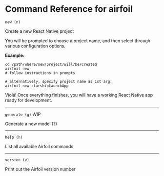# Command Reference for airfoil

`new (n)`

Create a new React Native project

You will be prompted to choose a project name, and then select through
various configuration options.

**Example:**

```
cd /path/where/new/project/will/be/created
airfoil new
# follow instructions in prompts
```

```
# alternatively, specify project name as 1st arg:
airfoil new starshipLaunchApp
```

Violá! Once everything finishes, you will have a working React Native app ready for development.

---

`generate (g)` WIP

Generate a new model (?)

---

`help (h)`

List all available Airfoil commands

---

`version (v)`

Print out the Airfoil version number
